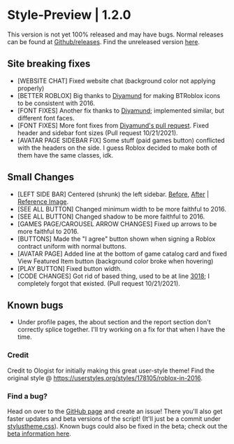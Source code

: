# Style-Preview | 1.2.0
This version is not yet 100% released and may have bugs.
Normal releases can be found at [Github/releases](https://github.com/anthony1x6000/ROBLOX2016stylus/releases).
Find the unreleased version [here](https://github.com/anthony1x6000/ROBLOX2016stylus/blob/main/stylustheme.css).
## Site breaking fixes
- [WEBSITE CHAT] Fixed website chat (background color not applying properly)
- [BETTER ROBLOX] Big thanks to [Diyamund](https://github.com/anthony1x6000/ROBLOX2016stylus/issues/7) for making BTRoblox icons to be consistent with 2016. 
- [FONT FIXES] Another fix thanks to [Diyamund](https://github.com/anthony1x6000/ROBLOX2016stylus/issues/8); implemented similar, but different font faces.
- [FONT FIXES] More font fixes from [Diyamund's pull request](https://github.com/anthony1x6000/ROBLOX2016stylus/pull/11). Fixed header and sidebar font sizes (Pull request 10/21/2021). 
- [AVATAR PAGE SIDEBAR FIX] Some stuff (paid games button) conflicted with the headers on the side. I guess Roblox decided to make both of them have the same classes, idk.
## Small Changes
- [LEFT SIDE BAR] Centered (shrunk) the left sidebar. [Before](https://i.ibb.co/PwgjTcZ/image.png), [After](https://i.ibb.co/8zrZ9LH/image.png) | [Reference Image](https://imgr.search.brave.com/mYrJP_-JRZk6ViEc2S6K9afu23NDlY2rjB80ViEZwRw/fit/1200/649/ce/1/aHR0cHM6Ly92aWdu/ZXR0ZS53aWtpYS5u/b2Nvb2tpZS5uZXQv/cm9ibG94L2ltYWdl/cy9mL2ZlL0hvbWVz/Y3JlZW4ucG5nL3Jl/dmlzaW9uL2xhdGVz/dD9jYj0yMDE3MDIw/NTIyNTAwMw).
- [SEE ALL BUTTON] Changed minimum width to be more faithful to 2016.
- [SEE ALL BUTTON] Changed shadow to be more faithful to 2016. 
- [GAMES PAGE/CAROUSEL ARROW CHANGES] Fixed up arrows to be more faithful to 2016. 
- [BUTTONS] Made the "I agree" button shown when signing a Roblox contract uniform with normal buttons.  
- [AVATAR PAGE] Added line at the bottom of game catalog card and fixed View Featured Item button (background color broke when hovering)
- [PLAY BUTTON] Fixed button width. 
- [CODE CHANGES] Got rid of based thing, used to be at line [3018](https://i.ibb.co/hMXWTrX/image.png); I completely forgot that existed. (Pull request 10/21/2021).
## Known bugs
- Under profile pages, the about section and the report section don't correctly splice together. I'll try working on a fix for that when I have the time. 
### Credit
Credit to Ologist for initially making this great user-style theme!
Find the original style @ https://userstyles.org/styles/178105/roblox-in-2016.
### Find a bug?
Head on over to the [GitHub page](https://github.com/anthony1x6000/ROBLOX2016stylus) and create an issue!
There you'll also get faster updates and beta versions of the script! (It'll just be a commit under [stylustheme.css](https://github.com/anthony1x6000/ROBLOX2016stylus/blob/main/stylustheme.css)). Known bugs could also be fixed in the beta; check out the [beta information here](https://github.com/anthony1x6000/ROBLOX2016stylus/blob/main/unreleasedChanges.md#beta--116).
